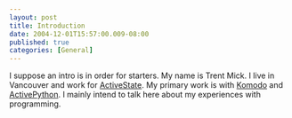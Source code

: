 ```yaml
---
layout: post
title: Introduction
date: 2004-12-01T15:57:00.009-08:00
published: true
categories: [General]
---
```


<p>I suppose an intro is in order for starters. My name is Trent Mick. I live in Vancouver and work for <a href="http://www.activestate.com/">ActiveState</a>. My primary work is with <a href="http://www.activestate.com/Products/Komodo/">Komodo</a> and <a href="http://www.activestate.com/Products/ActivePython/">ActivePython</a>. I mainly intend to talk here about my experiences with programming.</p>

